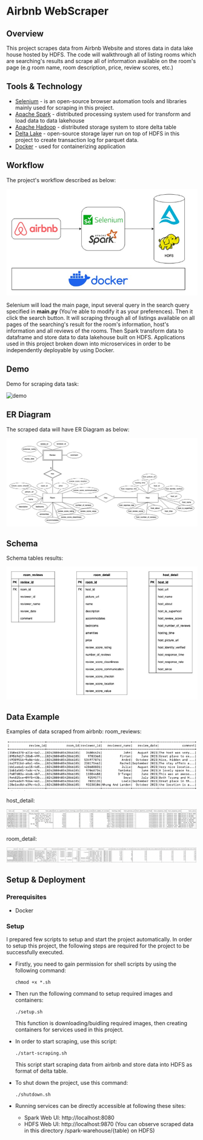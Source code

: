 # Airbnb WebScraper
## Overview
This project scrapes data from Airbnb Website and stores data in data lake house hosted by HDFS. The code will walkthrough all of listing rooms which are searching's results and scrape all of information available on the room's page (e.g room name, room description, price, review scores, etc.)

## Tools & Technology
- [Selenium](https://www.selenium.dev/) - is an open-source browser automation tools and libraries mainly used for scraping in this project.
- [Apache Spark](https://spark.apache.org/) - distributed processing system used for transform and load data to data lakehouse
- [Apache Hadoop](https://hadoop.apache.org/) - distributed storage system to store delta table
- [Delta Lake](https://delta.io/) - open-source storage layer run on top of HDFS in this project to create transaction log for parquet data.
- [Docker](https://www.docker.com/) - used for containerizing application

## Workflow
The project's workflow described as below:

![workflow](images/Selenium%20Workflow.jpg)

Selenium will load the main page, input several query in the search query specified in **main.py** (You're able to modify it as your preferences). Then it click the search button. It will scraping through all of listings available on all pages of the searching's result for the room's information, host's information and all reviews of the rooms. Then Spark transform data to dataframe and store data to data lakehouse built on HDFS. Applications used in this project broken down into microservices in order to be independently deployable by using Docker.

## Demo
Demo for scraping data task:

![demo](images/ezgif.com-video-to-gif.gif)

## ER Diagram
The scraped data will have ER Diagram as below:

![er diagram](images/ER%20Diagram.jpg)

## Schema
Schema tables results:

![schema](images/Schema%20Diagram.jpg)

## Data Example
Examples of data scraped from airbnb:
room_reviews:

![example1](images/reviews.png)

host_detail:

![example2](images/host_detail.png)

room_detail:

![example3](images/room_detail.png)

## **Setup & Deployment**

### Prerequisites
- Docker

### Setup
I prepared few scripts to setup and start the project automatically. In order to setup this project, the following steps are required for the project to be successfully executed.

* Firstly, you need to gain permission for shell scripts by using the following command:
    ```
    chmod +x *.sh
    ```

* Then run the following command to setup required images and containers:
    ```
    ./setup.sh
    ```
    This function is downloading/buidling required images, then creating containers for services used in this project. </br>
    
* In order to start scraping, use this script:
    ```
    ./start-scraping.sh
    ```
    This script start scraping data from airbnb and store data into HDFS as format of delta table.

* To shut down the project, use this command:
    ```
    ./shutdown.sh
    ```

* Running services can be directly accessible at following these sites:
    * Spark Web UI: http://localhost:8080
    * HDFS Web UI: http://localhost:9870 (You can observe scraped data in this directory /spark-warehouse/{table} on HDFS)
